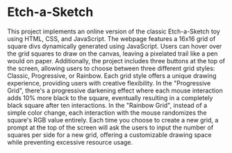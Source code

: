 # Etch-a-Sketch

This project implements an online version of the classic Etch-a-Sketch toy using HTML, CSS, and JavaScript. The webpage features a 16x16 grid of square divs dynamically generated using JavaScript. Users can hover over the grid squares to draw on the canvas, leaving a pixelated trail like a pen would on paper.
Additionally, the project includes three buttons at the top of the screen, allowing users to choose between three different grid styles: Classic, Progressive, or Rainbow. Each grid style offers a unique drawing experience, providing users with creative flexibility. In the "Progressive Grid", there's a progressive darkening effect where each mouse interaction adds 10% more black to the square, eventually resulting in a completely black square after ten interactions. In the "Rainbow Grid", instead of a simple color change, each interaction with the mouse randomizes the square's RGB value entirely.
Each time you choose to create a new grid, a prompt at the top of the screen will ask the users to input the number of squares per side for a new grid, offering a customizable drawing space while preventing excessive resource usage.
